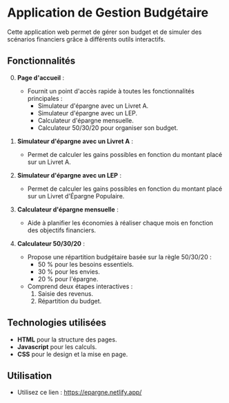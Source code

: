 # Application de Gestion Budgétaire

Cette application web permet de gérer son budget et de simuler des scénarios financiers grâce à différents outils interactifs.

## Fonctionnalités

0. **Page d'accueil** :
   - Fournit un point d'accès rapide à toutes les fonctionnalités principales :
     - Simulateur d'épargne avec un Livret A.
     - Simulateur d'épargne avec un LEP.
     - Calculateur d'épargne mensuelle.
     - Calculateur 50/30/20 pour organiser son budget.

1. **Simulateur d'épargne avec un Livret A** :
   - Permet de calculer les gains possibles en fonction du montant placé sur un Livret A.

2. **Simulateur d'épargne avec un LEP** :
   - Permet de calculer les gains possibles en fonction du montant placé sur un Livret d'Épargne Populaire.

3. **Calculateur d'épargne mensuelle** :
   - Aide à planifier les économies à réaliser chaque mois en fonction des objectifs financiers.

4. **Calculateur 50/30/20** :
   - Propose une répartition budgétaire basée sur la règle 50/30/20 :
     - 50 % pour les besoins essentiels.
     - 30 % pour les envies.
     - 20 % pour l'épargne.
   - Comprend deux étapes interactives :
     1. Saisie des revenus.
     2. Répartition du budget.

## Technologies utilisées

- **HTML** pour la structure des pages.
- **Javascript** pour les calculs.
- **CSS** pour le design et la mise en page.

## Utilisation

* Utilisez ce lien : https://epargne.netlify.app/
